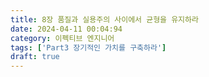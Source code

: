 ```yaml
---
title: 8장 품질과 실용주의 사이에서 균형을 유지하라
date: 2024-04-11 00:04:94
category: 이펙티브 엔지니어
tags: ['Part3 장기적인 가치를 구축하라']
draft: true
---
```

